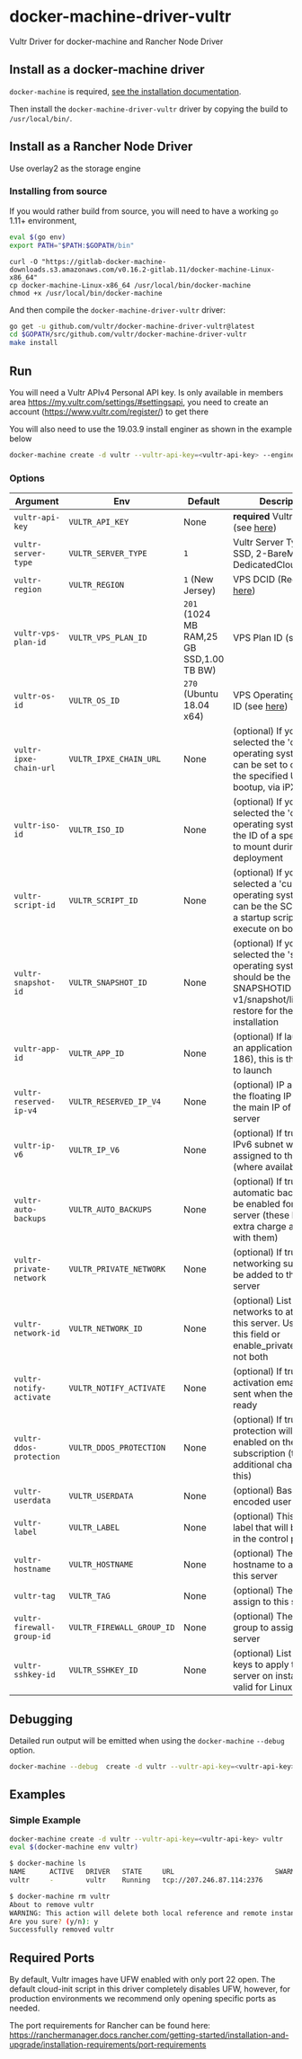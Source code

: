 # docker-machine-driver-vultr

Vultr Driver for docker-machine and Rancher Node Driver

## Install as a docker-machine driver

`docker-machine` is required, [see the installation documentation](https://gitlab.com/gitlab-org/ci-cd/docker-machine/-/blob/main/docs/install-machine.md).

Then install the `docker-machine-driver-vultr` driver by copying the build to `/usr/local/bin/`.

## Install as a Rancher Node Driver

Use overlay2 as the storage engine


### Installing from source

If you would rather build from source, you will need to have a working `go` 1.11+ environment,

```bash
eval $(go env)
export PATH="$PATH:$GOPATH/bin"
```

```
curl -O "https://gitlab-docker-machine-downloads.s3.amazonaws.com/v0.16.2-gitlab.11/docker-machine-Linux-x86_64"
cp docker-machine-Linux-x86_64 /usr/local/bin/docker-machine
chmod +x /usr/local/bin/docker-machine
```

And then compile the `docker-machine-driver-vultr` driver:

```bash
go get -u github.com/vultr/docker-machine-driver-vultr@latest
cd $GOPATH/src/github.com/vultr/docker-machine-driver-vultr
make install
```

## Run

You will need a Vultr APIv4 Personal API key. Is only available in members area <https://my.vultr.com/settings/#settingsapi>, you need to create an account (<https://www.vultr.com/register/>) to get there

You will also need to use the 19.03.9 install enginer as shown in the example below

```bash
docker-machine create -d vultr --vultr-api-key=<vultr-api-key> --engine-install-url "https://releases.rancher.com/install-docker/19.03.9.sh" <machine-name>
```

### Options

| Argument                  | Env                       | Default | Description
|---------------------------|---------------------------| --- | ---
| `vultr-api-key`           | `VULTR_API_KEY`           | None | **required** Vultr API key (see [here](https://www.vultr.com/api/#overview))
| `vultr-server-type`       | `VULTR_SERVER_TYPE`       | `1` | Vultr Server Type ( 1-SSD, 2-BareMetal, 3-DedicatedCloud)
| `vultr-region`            | `VULTR_REGION`            | `1` (New Jersey) | VPS DCID (Region) (see [here](https://www.vultr.com/api/#regions))
| `vultr-vps-plan-id`       | `VULTR_VPS_PLAN_ID`       | `201` (1024 MB RAM,25 GB SSD,1.00 TB BW) | VPS Plan ID (see [here](https://www.vultr.com/api/#plans))
| `vultr-os-id`             | `VULTR_OS_ID`             | `270` (Ubuntu 18.04 x64) | VPS Operating System ID (see [here](https://www.vultr.com/api/#os))
| `vultr-ipxe-chain-url`    | `VULTR_IPXE_CHAIN_URL`    | None | (optional) If you've selected the 'custom' operating system, this can be set to chainload the specified URL on bootup, via iPXE
| `vultr-iso-id`            | `VULTR_ISO_ID`            | None | (optional) If you've selected the 'custom' operating system, this is the ID of a specific ISO to mount during the deployment
| `vultr-script-id`         | `VULTR_SCRIPT_ID`         | None | (optional) If you've not selected a 'custom' operating system, this can be the SCRIPTID of a startup script to execute on boot
| `vultr-snapshot-id`       | `VULTR_SNAPSHOT_ID`       | None | (optional) If you've selected the 'snapshot' operating system, this should be the SNAPSHOTID (see v1/snapshot/list) to restore for the initial installation
| `vultr-app-id`            | `VULTR_APP_ID`            | None | (optional) If launching an application (OSID 186), this is the APPID to launch
| `vultr-reserved-ip-v4`    | `VULTR_RESERVED_IP_V4`    | None | (optional) IP address of the floating IP to use as the main IP of this server
| `vultr-ip-v6`             | `VULTR_IP_V6`             | None | (optional) If true, an IPv6 subnet will be assigned to the machine (where available)
| `vultr-auto-backups`      | `VULTR_AUTO_BACKUPS`      | None | (optional) If true, automatic backups will be enabled for this server (these have an extra charge associated with them)
| `vultr-private-network`   | `VULTR_PRIVATE_NETWORK`   | None | (optional) If true, private networking support will be added to the new server
| `vultr-network-id`        | `VULTR_NETWORK_ID`        | None | (optional) List of private networks to attach to this server. Use either this field or enable_private_network, not both
| `vultr-notify-activate`   | `VULTR_NOTIFY_ACTIVATE`   | None | (optional) If true, an activation email will be sent when the server is ready
| `vultr-ddos-protection`   | `VULTR_DDOS_PROTECTION`   | None | (optional) If true, DDOS protection will be enabled on the subscription (there is an additional charge for this)
| `vultr-userdata`          | `VULTR_USERDATA`          | None | (optional) Base64 encoded user-data
| `vultr-label`             | `VULTR_LABEL`             | None | (optional) This is a text label that will be shown in the control panel
| `vultr-hostname`          | `VULTR_HOSTNAME`          | None | (optional) The hostname to assign to this server
| `vultr-tag`               | `VULTR_TAG`               | None | (optional) The tag to assign to this server
| `vultr-firewall-group-id` | `VULTR_FIREWALL_GROUP_ID` | None | (optional) The firewall group to assign to this server
| `vultr-sshkey-id`         | `VULTR_SSHKEY_ID`         | None | (optional) List of SSH keys to apply to this server on install (only valid for Linux/FreeBSD)


## Debugging

Detailed run output will be emitted when using the `docker-machine` `--debug` option.

```bash
docker-machine --debug  create -d vultr --vultr-api-key=<vultr-api-key> machinename
```

## Examples

### Simple Example

```bash
docker-machine create -d vultr --vultr-api-key=<vultr-api-key> vultr
eval $(docker-machine env vultr)
```

```bash
$ docker-machine ls
NAME      ACTIVE   DRIVER   STATE     URL                         SWARM   DOCKER     ERRORS
vultr     -        vultr    Running   tcp://207.246.87.114:2376           v19.03.5

$ docker-machine rm vultr
About to remove vultr
WARNING: This action will delete both local reference and remote instance.
Are you sure? (y/n): y
Successfully removed vultr
```

## Required Ports

By default, Vultr images have UFW enabled with only port 22 open. The default cloud-init script in this driver completely disables UFW, however, for production environments we recommend only opening specific ports as needed.

The port requirements for Rancher can be found here:
https://ranchermanager.docs.rancher.com/getting-started/installation-and-upgrade/installation-requirements/port-requirements





